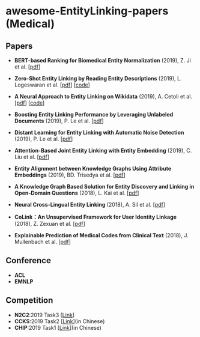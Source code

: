 # awesome-EntityLinking-papers (Medical)

## Papers

- **BERT-based Ranking for Biomedical Entity Normalization** (2019), Z. Ji et al. [[pdf](https://arxiv.org/pdf/1908.03548)]

- **Zero-Shot Entity Linking by Reading Entity Descriptions** (2019), L. Logeswaran et al. [[pdf](https://www.aclweb.org/anthology/P19-1335)] [[code](https://github.com/lajanugen/zeshel)] 

- **A Neural Approach to Entity Linking on Wikidata** (2019), A. Cetoli et al. [[pdf](https://link.springer.com/chapter/10.1007/978-3-030-15719-7_10)] [[code](https://github.com/ContextScout/ned-graphs)] 

- **Boosting Entity Linking Performance by Leveraging Unlabeled Documents** (2019), P. Le et al. [[pdf](https://arxiv.org/pdf/1906.01250)]

- **Distant Learning for Entity Linking with Automatic Noise Detection** (2019), P. Le et al. [[pdf](https://arxiv.org/pdf/1905.07189)]

- **Attention-Based Joint Entity Linking with Entity Embedding** (2019), C. Liu et al. [[pdf](https://www.mdpi.com/2078-2489/10/2/46/pdf)]

- **Entity Alignment between Knowledge Graphs Using Attribute Embeddings** (2019), BD. Trisedya et al. [[pdf](https://www.aaai.org/ojs/index.php/AAAI/article/download/3798/3676)]

- **A Knowledge Graph Based Solution for Entity Discovery and Linking in Open-Domain Questions** (2018), L. Kai et al. [[pdf](https://arxiv.org/pdf/1812.01889)]

- **Neural Cross-Lingual Entity Linking** (2018), A. Sil et al. [[pdf](https://pdfs.semanticscholar.org/990a/455cdaaaddad4ce88613dd3f3fdf6d4f65e0.pdf)]

- **CoLink：An Unsupervised Framework for User Identity Linkage** (2018), Z. Zexuan et al. [[pdf](https://www.aaai.org/ocs/index.php/AAAI/AAAI18/paper/download/17287/16132)]

- **Explainable Prediction of Medical Codes from Clinical Text** (2018), J. Mullenbach et al. [[pdf](https://arxiv.org/pdf/1802.05695.pdf)]

## Conference
- **ACL**
- **EMNLP**

## Competition

- **N2C2**:2019 Task3 [[Link](https://portal.dbmi.hms.harvard.edu/projects/n2c2-2019-t3/)]
- **CCKS**:2019 Task2 [[Link](http://www.ccks2019.cn/)](in Chinese)
- **CHIP**:2019 Task1 [[Link](http://cips-chip.org.cn/evaluation)](in Chinese)
